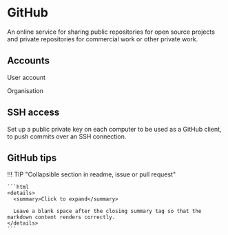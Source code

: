 # GitHub

An online service for sharing public repositories for open source projects and private repositories for commercial work or other private work.

## Accounts

User account

Organisation

## SSH access

Set up a public private key on each computer to be used as a GitHub client, to push commits over an SSH connection.



## GitHub tips

!!! TIP "Collapsible section in readme, issue or pull request"

    ```html
    <details>
      <summary>Click to expand</summary>

      Leave a blank space after the closing summary tag so that the markdown content renders correctly.
    </details>
    ```
